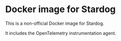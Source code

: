 # Docker image for Stardog

This is a non-official Docker image for Stardog.

It includes the OpenTelemetry instrumentation agent.
